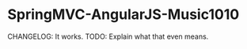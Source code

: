 SpringMVC-AngularJS-Music1010
=============================
CHANGELOG: It works.
TODO: Explain what that even means.
